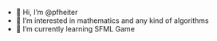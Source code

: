 - 👋 Hi, I’m @pfheiter
- 👀 I’m interested in mathematics and any kind of algorithms 
- 🌱 I’m currently learning SFML Game 

<!---
pfheiter/pfheiter is a ✨ special ✨ repository because its `README.md` (this file) appears on your GitHub profile.
You can click the Preview link to take a look at your changes.
--->
